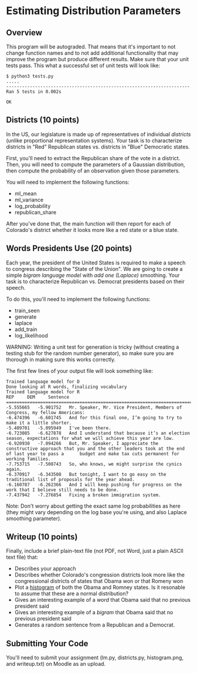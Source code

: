 
Estimating Distribution Parameters
===============

Overview
---------------

This program will be autograded.  That means that it's important to
not change function names and to not add additional functionality that
may improve the program but produce different results.  Make sure that
your unit tests pass.  This what a successful set of unit tests will
look like:

    $ python3 tests.py
    .....
    ----------------------------------------------------------------------
    Ran 5 tests in 0.002s
    
    OK

Districts (10 points)
----------------------------

In the US, our legislature is made up of representatives of individual
*districts* (unlike proportional representation systems).  Your task
is to characterize districts in "Red" Republican states vs. districts
in "Blue" Democratic states.

First, you'll need to extract the Republican share of the vote in a
district.  Then, you will need to compute the parameters of a Gaussian
distribution, then compute the probability of an observation given
those parameters.

You will need to implement the following functions:
* ml_mean
* ml_variance
* log_probability
* republican_share

After you've done that, the main function will then report for each of
Colorado's district whether it looks more like a red state or a blue state.

Words Presidents Use (20 points)
-------------------------------

Each year, the president of the United States is required to make a
speech to congress describing the "State of the Union".  We are going
to create a simple *bigram language model* with *add one (Laplace)*
smoothing.  Your task is to characterize Republican vs. Democrat
presidents based on their speech.

To do this, you'll need to implement the following functions:
* train_seen
* generate
* laplace
* add_train
* log_likelihood

WARNING: Writing a unit test for generation is tricky (without
creating a testing stub for the random number generator), so make sure
you are thorough in making sure this works correctly.

The first few lines of your output file will look something like:

	Trained language model for D
	Done looking at R words, finalizing vocabulary
	Trained language model for R
	REP		DEM		Sentence
	================================================================================
	-5.555665	-5.901752	Mr. Speaker, Mr. Vice President, Members of Congress, my fellow Americans:
	-6.474396	-6.601745	And for this final one, I’m going to try to make it a little shorter.
	-5.409701	-5.095949	I've been there.
	-6.723085	-6.627878	And I understand that because it’s an election season, expectations for what we will achieve this year are low.
	-6.920930	-7.094266	But, Mr. Speaker, I appreciate the constructive approach that you and the other leaders took at the end of last year to pass a 		budget and make tax cuts permanent for working families.
	-7.753715	-7.508743	So, who knows, we might surprise the cynics again.
	-6.370917	-6.343508	But tonight, I want to go easy on the traditional list of proposals for the year ahead.
	-6.160787	-6.262366	And I will keep pushing for progress on the work that I believe still needs to be done.
	-7.437942	-7.276854	Fixing a broken immigration system.


Note: Don't worry about getting the exact same log probabilities as here (they might vary depending on the log base you're using, and also Laplace smoothing parameter).



Writeup (10 points)
-----------------------

Finally, include a brief plain-text file (not PDF, not Word, just a
plain ASCII text file) that:
* Describes your approach
* Describes whether Colorado's congression districts look more like
  the congressional districts of states that Obama won or that Romeny
  won
* Plot a
  [histogram](http://docs.scipy.org/doc/numpy/reference/generated/numpy.histogram.html)
  of both the Obama and Romney states.  Is it resonable to assume that
  these are a normal distribution?
* Gives an interesting example of a *word* that Obama said that no
  previous president said
* Gives an interesting example of a *bigram* that Obama said that no
  previous president said
* Generates a random sentence from a Republican and a Democrat.

Submitting Your Code
-----------------------

You'll need to submit your assignment (lm.py, districts.py,
histogram.png, and writeup.txt) on Moodle as an upload.

